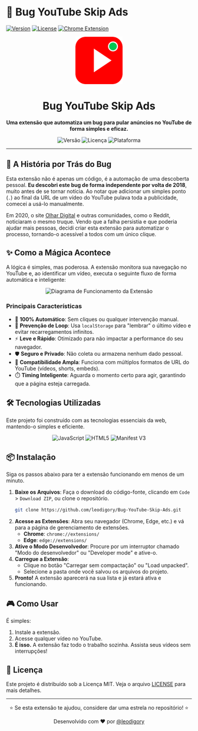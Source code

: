 # 🚀 Bug YouTube Skip Ads

[![Version](https://img.shields.io/badge/version-1.3-blue.svg)](https://github.com/leodigory/Bug-YouTube-Skip-Ads)
[![License](https://img.shields.io/badge/license-MIT-green.svg)](LICENSE)
[![Chrome Extension](https://img.shields.io/badge/Chrome-Extension-yellow.svg)](https://chrome.google.com/webstore)

<div align="center">
  <img src="icon.png" alt="Bug YouTube Skip Ads Logo" width="128" height="128">
  <h1 align="center">Bug YouTube Skip Ads</h1>
  <p align="center">
    <strong>Uma extensão que automatiza um bug para pular anúncios no YouTube de forma simples e eficaz.</strong>
  </p>
  <p align="center">
    <img alt="Versão" src="https://img.shields.io/badge/version-1.0-blue?style=for-the-badge">
    <img alt="Licença" src="https://img.shields.io/badge/license-MIT-green?style=for-the-badge">
    <img alt="Plataforma" src="https://img.shields.io/badge/platform-Chrome%20%7C%20Edge-yellow?style=for-the-badge">
  </p>
</div>

---

## 📖 A História por Trás do Bug

Esta extensão não é apenas um código, é a automação de uma descoberta pessoal. **Eu descobri este bug de forma independente por volta de 2018**, muito antes de se tornar notícia. Ao notar que adicionar um simples ponto (`.`) ao final da URL de um vídeo do YouTube pulava toda a publicidade, comecei a usá-lo manualmente.

Em 2020, o site [Olhar Digital](https://olhardigital.com.br/2020/06/12/noticias/um-ponto-na-url-faz-com-que-youtube-seja-exibido-sem-anuncios/) e outras comunidades, como o Reddit, noticiaram o mesmo truque. Vendo que a falha persistia e que poderia ajudar mais pessoas, decidi criar esta extensão para automatizar o processo, tornando-o acessível a todos com um único clique.

## ✨ Como a Mágica Acontece

A lógica é simples, mas poderosa. A extensão monitora sua navegação no YouTube e, ao identificar um vídeo, executa o seguinte fluxo de forma automática e inteligente:

<div align="center">
  <img src="https://mermaid.ink/svg/pako:eNqNVMtqwzAQ_Jd8iimS_wAFHhQhDYW2uNSHHlY_KCu2k5gdyU4S6r_vJGEnFwYvc8878x5Z0wI6EaJ5V4J0JigWnFpI14Uj5XFezjBq6R6FkG6Q_xZJ82d2n8zWn-UqV4R5CqU7w6I-51J95sF6m2992-U9oB5o7zU7B2K9G6iYc2pQzMvKz9Jc16i_iSg4-Kk1h231rXm-2K8nSj2-b34XpX0B_QfB-wVgr74hB6qB5p4i3p5H7H2f2T3E4jG2cI7Z-xXkG2x2vL0n0V20uL27b_1rFm_8S8g49dI-lO2cI3b_A3QW6B-WjTz7r2-E0g4-dE3t-BwR2iYd2oQ3vE0g2-E4g2-E2gY2jZ5S0bB3s_I3J5r-wVgpwJ-tB2y9g_FvUa8w" alt="Diagrama de Funcionamento da Extensão">
</div>

### Principais Características
- 🔄 **100% Automático**: Sem cliques ou qualquer intervenção manual.
- 🧠 **Prevenção de Loop**: Usa `localStorage` para "lembrar" o último vídeo e evitar recarregamentos infinitos.
- ⚡ **Leve e Rápido**: Otimizado para não impactar a performance do seu navegador.
- 🛡️ **Seguro e Privado**: Não coleta ou armazena nenhum dado pessoal.
- 🎯 **Compatibilidade Ampla**: Funciona com múltiplos formatos de URL do YouTube (vídeos, shorts, embeds).
- ⏱️ **Timing Inteligente**: Aguarda o momento certo para agir, garantindo que a página esteja carregada.

## 🛠️ Tecnologias Utilizadas

Este projeto foi construído com as tecnologias essenciais da web, mantendo-o simples e eficiente.

<p align="center">
  <img alt="JavaScript" src="https://img.shields.io/badge/JavaScript-ES6%2B-F7DF1E?style=for-the-badge&logo=javascript&logoColor=black">
  <img alt="HTML5" src="https://img.shields.io/badge/HTML5-E34F26?style=for-the-badge&logo=html5&logoColor=white">
  <img alt="Manifest V3" src="https://img.shields.io/badge/Manifest%20V3-Google%20Chrome-4285F4?style=for-the-badge&logo=googlechrome&logoColor=white">
</p>

## 📦 Instalação

Siga os passos abaixo para ter a extensão funcionando em menos de um minuto.

1.  **Baixe os Arquivos**: Faça o download do código-fonte, clicando em `Code` > `Download ZIP`, ou clone o repositório.
    ```bash
    git clone https://github.com/leodigory/Bug-YouTube-Skip-Ads.git
    ```
2.  **Acesse as Extensões**: Abra seu navegador (Chrome, Edge, etc.) e vá para a página de gerenciamento de extensões.
    -   **Chrome**: `chrome://extensions/`
    -   **Edge**: `edge://extensions/`
3.  **Ative o Modo Desenvolvedor**: Procure por um interruptor chamado "Modo do desenvolvedor" ou "Developer mode" e ative-o.
4.  **Carregue a Extensão**:
    -   Clique no botão "Carregar sem compactação" ou "Load unpacked".
    -   Selecione a pasta onde você salvou os arquivos do projeto.
5.  **Pronto!** A extensão aparecerá na sua lista e já estará ativa e funcionando.

## 🎮 Como Usar

É simples:
1. Instale a extensão.
2. Acesse qualquer vídeo no YouTube.
3. **É isso.** A extensão faz todo o trabalho sozinha. Assista seus vídeos sem interrupções!

## 📄 Licença

Este projeto é distribuído sob a Licença MIT. Veja o arquivo [LICENSE](LICENSE) para mais detalhes.

---

<div align="center">
  <p>⭐ Se esta extensão te ajudou, considere dar uma estrela no repositório! ⭐</p>
  <p>Desenvolvido com ❤️ por <a href="https://github.com/leodigory">@leodigory</a></p>
</div>
